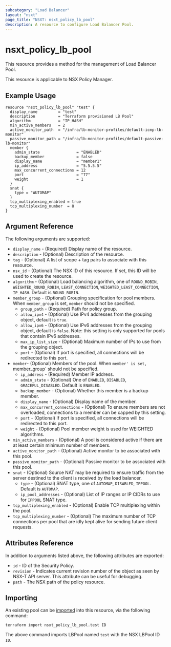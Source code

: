 ```yaml
---
subcategory: "Load Balancer"
layout: "nsxt"
page_title: "NSXT: nsxt_policy_lb_pool"
description: A resource to configure Load Balancer Pool.
---
```


# nsxt_policy_lb_pool

This resource provides a method for the management of Load Balancer Pool.

This resource is applicable to NSX Policy Manager.
 
## Example Usage

```hcl
resource "nsxt_policy_lb_pool" "test" {
  display_name         = "test"
  description          = "Terraform provisioned LB Pool"
  algorithm            = "IP_HASH"
  min_active_members   = 2
  active_monitor_path  = "/infra/lb-monitor-profiles/default-icmp-lb-monitor"
  passive_monitor_path = "/infra/lb-monitor-profiles/default-passive-lb-monitor"
  member {
    admin_state                = "ENABLED"
    backup_member              = false
    display_name               = "member1"
    ip_address                 = "5.5.5.5"
    max_concurrent_connections = 12
    port                       = "77"
    weight                     = 1
  }
  snat {
    type = "AUTOMAP"
  }
  tcp_multiplexing_enabled = true
  tcp_multiplexing_number  = 8
}
```

## Argument Reference

The following arguments are supported:

* `display_name` - (Required) Display name of the resource.
* `description` - (Optional) Description of the resource.
* `tag` - (Optional) A list of scope + tag pairs to associate with this resource.
* `nsx_id` - (Optional) The NSX ID of this resource. If set, this ID will be used to create the resource.
* `algorithm` - (Optional) Load balancing algorithm, one of `ROUND_ROBIN`, `WEIGHTED_ROUND_ROBIN`, `LEAST_CONNECTION`, `WEIGHTED_LEAST_CONNECTION`, `IP_HASH`. Default is `ROUND_ROBIN`.
* `member_group` - (Optional) Grouping specification for pool members. When `member_group` is set, `member` should not be specified.
  * `group_path` - (Required) Path for policy group.
  * `allow_ipv4` - (Optional) Use IPv4 addresses from the grouping object, default is `true`.
  * `allow_ipv6` - (Optional) Use IPv6 addresses from the grouping object, default is `false`. Note: this setting is only supported for pools that contain IPv6 addresses.
  * `max_ip_list_size` - (Optional) Maximum number of IPs to use from the grouping object.
  * `port` - (Optional) If port is specified, all connections will be redirected to this port.
* `member`- (Optional) Members of the pool. When `member' is set, `member_group` should not be specified.
  * `ip_address` - (Required) Member IP address.
  * `admin_state` - (Optional) One of `ENABLED`, `DISABLED`, `GRACEFUL_DISABLED`. Default is `ENABLED`.
  * `backup_member` - (Optional) Whether this member is a backup member.
  * `display_name` - (Optional) Display name of the member.
  * `max_concurrent_connections` - (Optional) To ensure members are not overloaded, connections to a member can be capped by this setting.
  * `port` - (Optional) If port is specified, all connections will be redirected to this port.
  * `weight` - (Optional) Pool member weight is used for WEIGHTED algorithms.
* `min_active_members` - (Optional) A pool is considered active if there are at least certain minimum number of members.
* `active_monitor_path` - (Optional) Active monitor to be associated with this pool.
* `passive_monitor_path` - (Optional) Passive monitor to be associated with this pool.
* `snat` - (Optional) Source NAT may be required to ensure traffic from the server destined to the client is received by the load balancer.
  * `type` - (Optional) SNAT type, one of `AUTOMAP`, `DISABLED`, `IPPOOL`. Default is `AUTOMAP`.
  * `ip_pool_addresses` - (Optional) List of IP ranges or IP CIDRs to use for `IPPOOL` SNAT type.
* `tcp_multiplexing_enabled` - (Optional) Enable TCP multiplexing within the pool.
* `tcp_multiplexing_number` - (Optional) The maximum number of TCP connections per pool that are idly kept alive for sending future client requests.

## Attributes Reference

In addition to arguments listed above, the following attributes are exported:

* `id` - ID of the Security Policy.
* `revision` - Indicates current revision number of the object as seen by NSX-T API server. This attribute can be useful for debugging.
* `path` - The NSX path of the policy resource.

## Importing

An existing pool can be [imported][docs-import] into this resource, via the following command:

[docs-import]: https://www.terraform.io/cli/import

```
terraform import nsxt_policy_lb_pool.test ID
```

The above command imports LBPool named `test` with the NSX LBPool ID `ID`.
